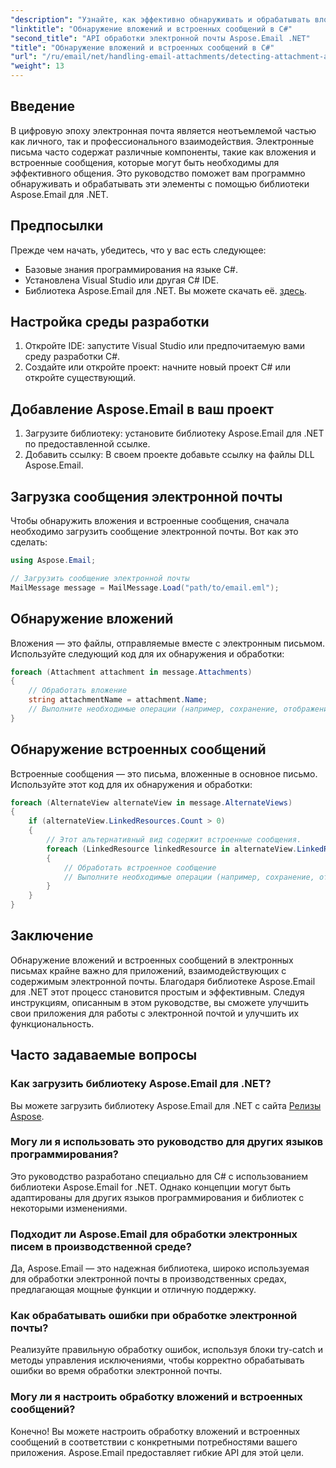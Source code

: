 ```yaml
---
"description": "Узнайте, как эффективно обнаруживать и обрабатывать вложения и встроенные сообщения в электронных письмах с помощью библиотеки Aspose.Email для .NET. Это подробное руководство описывает настройку."
"linktitle": "Обнаружение вложений и встроенных сообщений в C#"
"second_title": "API обработки электронной почты Aspose.Email .NET"
"title": "Обнаружение вложений и встроенных сообщений в C#"
"url": "/ru/email/net/handling-email-attachments/detecting-attachment-and-embedded-message-in-csharp/"
"weight": 13
---
```


## Введение

В цифровую эпоху электронная почта является неотъемлемой частью как личного, так и профессионального взаимодействия. Электронные письма часто содержат различные компоненты, такие как вложения и встроенные сообщения, которые могут быть необходимы для эффективного общения. Это руководство поможет вам программно обнаруживать и обрабатывать эти элементы с помощью библиотеки Aspose.Email для .NET.

## Предпосылки

Прежде чем начать, убедитесь, что у вас есть следующее:

- Базовые знания программирования на языке C#.
- Установлена Visual Studio или другая C# IDE.
- Библиотека Aspose.Email для .NET. Вы можете скачать её. [здесь](https://products.aspose.com/email/net).

## Настройка среды разработки

1. Откройте IDE: запустите Visual Studio или предпочитаемую вами среду разработки C#.
2. Создайте или откройте проект: начните новый проект C# или откройте существующий.

## Добавление Aspose.Email в ваш проект

1. Загрузите библиотеку: установите библиотеку Aspose.Email для .NET по предоставленной ссылке.
2. Добавить ссылку: В своем проекте добавьте ссылку на файлы DLL Aspose.Email.

## Загрузка сообщения электронной почты

Чтобы обнаружить вложения и встроенные сообщения, сначала необходимо загрузить сообщение электронной почты. Вот как это сделать:

```csharp
using Aspose.Email;

// Загрузить сообщение электронной почты
MailMessage message = MailMessage.Load("path/to/email.eml");
```

## Обнаружение вложений

Вложения — это файлы, отправляемые вместе с электронным письмом. Используйте следующий код для их обнаружения и обработки:

```csharp
foreach (Attachment attachment in message.Attachments)
{
    // Обработать вложение
    string attachmentName = attachment.Name;
    // Выполните необходимые операции (например, сохранение, отображение и т. д.)
}
```

## Обнаружение встроенных сообщений

Встроенные сообщения — это письма, вложенные в основное письмо. Используйте этот код для их обнаружения и обработки:

```csharp
foreach (AlternateView alternateView in message.AlternateViews)
{
    if (alternateView.LinkedResources.Count > 0)
    {
        // Этот альтернативный вид содержит встроенные сообщения.
        foreach (LinkedResource linkedResource in alternateView.LinkedResources)
        {
            // Обработать встроенное сообщение
            // Выполните необходимые операции (например, сохранение, отображение и т. д.)
        }
    }
}
```

## Заключение

Обнаружение вложений и встроенных сообщений в электронных письмах крайне важно для приложений, взаимодействующих с содержимым электронной почты. Благодаря библиотеке Aspose.Email для .NET этот процесс становится простым и эффективным. Следуя инструкциям, описанным в этом руководстве, вы сможете улучшить свои приложения для работы с электронной почтой и улучшить их функциональность.

## Часто задаваемые вопросы

### Как загрузить библиотеку Aspose.Email для .NET?

Вы можете загрузить библиотеку Aspose.Email для .NET с сайта [Релизы Aspose](https://releases.aspose.com/email/net/).

### Могу ли я использовать это руководство для других языков программирования?

Это руководство разработано специально для C# с использованием библиотеки Aspose.Email for .NET. Однако концепции могут быть адаптированы для других языков программирования и библиотек с некоторыми изменениями.

### Подходит ли Aspose.Email для обработки электронных писем в производственной среде?

Да, Aspose.Email — это надежная библиотека, широко используемая для обработки электронной почты в производственных средах, предлагающая мощные функции и отличную поддержку.

### Как обрабатывать ошибки при обработке электронной почты?

Реализуйте правильную обработку ошибок, используя блоки try-catch и методы управления исключениями, чтобы корректно обрабатывать ошибки во время обработки электронной почты.

### Могу ли я настроить обработку вложений и встроенных сообщений?

Конечно! Вы можете настроить обработку вложений и встроенных сообщений в соответствии с конкретными потребностями вашего приложения. Aspose.Email предоставляет гибкие API для этой цели.